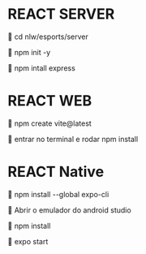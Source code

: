 # REACT SERVER
🔹 cd nlw/esports/server

🔹 npm init -y

🔹 npm intall express

# REACT WEB
🔹 npm create vite@latest

🔹 entrar no terminal e rodar npm install

# REACT Native
🔹 npm install --global expo-cli

🔹 Abrir o emulador do android studio

🔹 npm install

🔹 expo start

